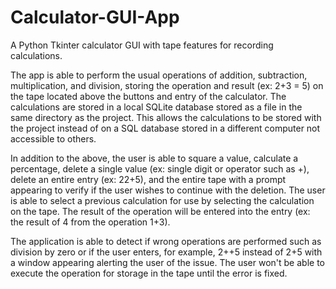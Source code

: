 # Calculator-GUI-App
A Python Tkinter calculator GUI with tape features for recording calculations.

The app is able to perform the usual operations of addition, subtraction, multiplication, and division, storing the operation and result (ex: 2+3 = 5) on the tape located above the buttons and entry of the calculator. 
The calculations are stored in a local SQLite database stored as a file in the same directory as the project. This allows the calculations to be stored with the project instead of on a SQL database stored in a different computer not accessible to others.

In addition to the above, the user is able to square a value, calculate a percentage, delete a single value (ex: single digit or operator such as +), delete an entire entry (ex: 22+5), and the entire tape with a prompt appearing to verify if the user wishes to continue with the deletion.
The user is able to select a previous calculation for use by selecting the calculation on the tape. The result of the operation will be entered into the entry (ex: the result of 4 from the operation 1+3).

The application is able to detect if wrong operations are performed such as division by zero or if the user enters, for example, 2++5 instead of 2+5 with a window appearing alerting the user of the issue. The user won't be able to execute the operation for storage in the tape until the error is fixed.
